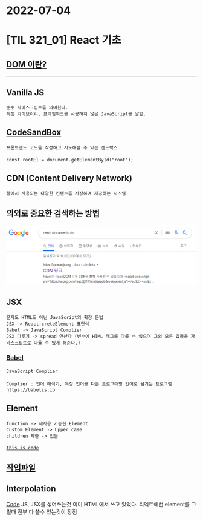 # 2022-07-04

# [TIL 321_01] React 기초

## [DOM 이란?](https://developer.mozilla.org/ko/docs/Web/API/Document_Object_Model)
***    

## Vanilla JS
    순수 자바스크립트를 의미한다.
    특정 라이브러리, 프레임워크를 사용하지 않은 JavaScript를 말함.

## [CodeSandBox](https://codesandbox.io/)
    프론트엔드 코드를 작성하고 시도해볼 수 있는 센드박스

    const rootEl = document.getElementById("root");


## CDN (Content Delivery Network)
    웹에서 사용되는 다양한 컨텐츠를 저장하여 제공하는 시스템    


## 의외로 중요한 검색하는 방법  

![Create](images/[321_01]_serach.png)


## JSX

    문자도 HTML도 아닌 JavaScript의 확장 문법
    JSX -> React.creteElement 표현식
    Babel -> JavaScript Complier
    JSX 다루기 -> spread 연산자 (변수에 HTML 태그를 다룰 수 있으며 그외 모든 값들을 자바스크립트로 다룰 수 있게 해준다.)

### [Babel](https://babeljs.io)
    JavaScript Complier

    Complier : 언어 해석기, 특정 언어를 다른 프로그래밍 언어로 옮기는 프로그램
    https://babelis.io


## Element 
    function -> 재사용 가능한 Element
    Custom Element -> Upper case
    children 제한 -> 없음




[`this is code`](%5B321_01%5D_react.html)

## [작업파일](https://codesandbox.io/s/main-fork-gkdhzk?file=/index.html)



## Interpolation 
[Code](https://codesandbox.io/s/js-and-jsx-tdxpeg?file=/index.html)
    JS, JSX를 섞어쓰는것
    이미 HTML에서 쓰고 있었다. 
    리엑트에선 element를 그릴때 전부 다 쓸수 있는것이 장점
